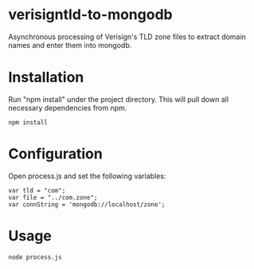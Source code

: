 # verisigntld-to-mongodb
Asynchronous processing of Verisign's TLD zone files to extract domain names and enter them into mongodb.

Installation
============

Run "npm install" under the project directory. This will pull down all necessary dependencies from npm.

    npm install


Configuration
=============

Open process.js and set the following variables:

    var tld = "com";
    var file = "../com.zone";
    var connString = 'mongodb://localhost/zone';


Usage
=====

    node process.js
